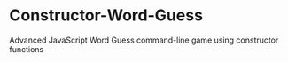 # Constructor-Word-Guess
Advanced JavaScript Word Guess command-line game using constructor functions
